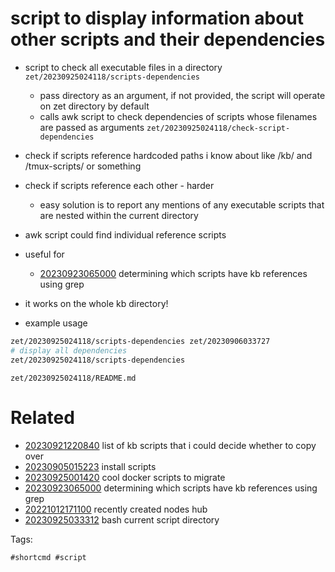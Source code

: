 # script to display information about other scripts and their dependencies

- script to check all executable files in a directory `zet/20230925024118/scripts-dependencies`
  - pass directory as an argument, if not provided, the script will operate on zet directory by default
  - calls awk script to check dependencies of scripts whose filenames are passed as arguments `zet/20230925024118/check-script-dependencies`
- check if scripts reference hardcoded paths i know about like /kb/ and /tmux-scripts/ or something
- check if scripts reference each other - harder
  - easy solution is to report any mentions of any executable scripts that are nested within the current directory
- awk script could find individual reference scripts
- useful for
  - [20230923065000](/zet/20230923065000/README.md) determining which scripts have kb references using grep
- it works on the whole kb directory!

- example usage
```bash
zet/20230925024118/scripts-dependencies zet/20230906033727
# display all dependencies
zet/20230925024118/scripts-dependencies
```

` zet/20230925024118/README.md `

# Related

- [20230921220840](/zet/20230921220840/README.md) list of kb scripts that i could decide whether to copy over
- [20230905015223](/zet/20230905015223/README.md) install scripts
- [20230925001420](/zet/20230925001420/README.md) cool docker scripts to migrate
- [20230923065000](/zet/20230923065000/README.md) determining which scripts have kb references using grep
- [20221012171100](/zet/20221012171100/README.md) recently created nodes hub
- [20230925033312](/zet/20230925033312/README.md) bash current script directory

Tags:

    #shortcmd #script
